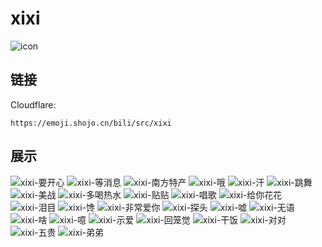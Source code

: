 # xixi
![icon](https://emoji.shojo.cn/bili/src/xixi/icon.png)
## 链接
Cloudflare:
```
https://emoji.shojo.cn/bili/src/xixi
```
## 展示
![xixi-要开心](https://emoji.shojo.cn/bili/src/xixi/xixi-要开心.png)
![xixi-等消息](https://emoji.shojo.cn/bili/src/xixi/xixi-等消息.png)
![xixi-南方特产](https://emoji.shojo.cn/bili/src/xixi/xixi-南方特产.png)
![xixi-哦](https://emoji.shojo.cn/bili/src/xixi/xixi-哦.png)
![xixi-汗](https://emoji.shojo.cn/bili/src/xixi/xixi-汗.png)
![xixi-跳舞](https://emoji.shojo.cn/bili/src/xixi/xixi-跳舞.png)
![xixi-美战](https://emoji.shojo.cn/bili/src/xixi/xixi-美战.png)
![xixi-多喝热水](https://emoji.shojo.cn/bili/src/xixi/xixi-多喝热水.png)
![xixi-贴贴](https://emoji.shojo.cn/bili/src/xixi/xixi-贴贴.png)
![xixi-唱歌](https://emoji.shojo.cn/bili/src/xixi/xixi-唱歌.png)
![xixi-给你花花](https://emoji.shojo.cn/bili/src/xixi/xixi-给你花花.png)
![xixi-泪目](https://emoji.shojo.cn/bili/src/xixi/xixi-泪目.png)
![xixi-馋](https://emoji.shojo.cn/bili/src/xixi/xixi-馋.png)
![xixi-非常爱你](https://emoji.shojo.cn/bili/src/xixi/xixi-非常爱你.png)
![xixi-探头](https://emoji.shojo.cn/bili/src/xixi/xixi-探头.png)
![xixi-嘘](https://emoji.shojo.cn/bili/src/xixi/xixi-嘘.png)
![xixi-无语](https://emoji.shojo.cn/bili/src/xixi/xixi-无语.png)
![xixi-啥](https://emoji.shojo.cn/bili/src/xixi/xixi-啥.png)
![xixi-噫](https://emoji.shojo.cn/bili/src/xixi/xixi-噫.png)
![xixi-示爱](https://emoji.shojo.cn/bili/src/xixi/xixi-示爱.png)
![xixi-回笼觉](https://emoji.shojo.cn/bili/src/xixi/xixi-回笼觉.png)
![xixi-干饭](https://emoji.shojo.cn/bili/src/xixi/xixi-干饭.png)
![xixi-对对](https://emoji.shojo.cn/bili/src/xixi/xixi-对对.png)
![xixi-五贵](https://emoji.shojo.cn/bili/src/xixi/xixi-五贵.png)
![xixi-弟弟](https://emoji.shojo.cn/bili/src/xixi/xixi-弟弟.png)
